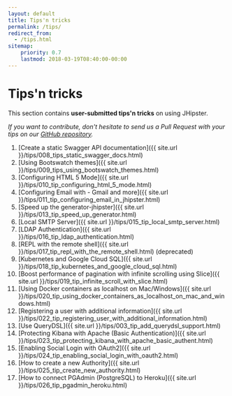 ```yaml
---
layout: default
title: Tips'n tricks
permalink: /tips/
redirect_from:
  - /tips.html
sitemap:
    priority: 0.7
    lastmod: 2018-03-19T08:40:00-00:00
---
```


# <i class="fa fa-cogs"></i> Tips'n tricks

This section contains __user-submitted tips'n tricks__ on using JHipster.

_If you want to contribute, don't hesitate to send us a Pull Request with your tips on our [GitHub repository](https://github.com/jhipster/jhipster.github.io)._

1. [Create a static Swagger API documentation]({{ site.url }}/tips/008_tips_static_swagger_docs.html)
1. [Using Bootswatch themes]({{ site.url }}/tips/009_tips_using_bootswatch_themes.html)
1. [Configuring HTML 5 Mode]({{ site.url }}/tips/010_tip_configuring_html_5_mode.html)
1. [Configuring Email with - Gmail and more]({{ site.url }}/tips/011_tip_configuring_email_in_jhipster.html)
1. [Speed up the generator-jhipster]({{ site.url }}/tips/013_tip_speed_up_generator.html)
1. [Local SMTP Server]({{ site.url }}/tips/015_tip_local_smtp_server.html)
1. [LDAP Authentication]({{ site.url }}/tips/016_tip_ldap_authentication.html)
1. [REPL with the remote shell]({{ site.url }}/tips/017_tip_repl_with_the_remote_shell.html) (deprecated)
1. [Kubernetes and Google Cloud SQL]({{ site.url }}/tips/018_tip_kubernetes_and_google_cloud_sql.html)
1. [Boost performance of pagination with infinite scrolling using Slice]({{ site.url }}/tips/019_tip_infinite_scroll_with_slice.html)
1. [Using Docker containers as localhost on Mac/Windows]({{ site.url }}/tips/020_tip_using_docker_containers_as_localhost_on_mac_and_windows.html)
1. [Registering a user with additional information]({{ site.url }}/tips/022_tip_registering_user_with_additional_information.html)
1. [Use QueryDSL]({{ site.url }}/tips/003_tip_add_querydsl_support.html)
1. [Protecting Kibana with Apache (Basic Authentication)]({{ site.url }}/tips/023_tip_protecting_kibana_with_apache_basic_authent.html)
1. [Enabling Social Login with OAuth2]({{ site.url }}/tips/024_tip_enabling_social_login_with_oauth2.html)
1. [How to create a new Authority]({{ site.url }}/tips/025_tip_create_new_authority.html)
1. [How to connect PGAdmin (PostgreSQL) to Heroku]({{ site.url }}/tips/026_tip_pgadmin_heroku.html)